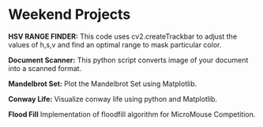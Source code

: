 # Weekend Projects
**HSV RANGE FINDER:**
This code uses cv2.createTrackbar to adjust the values of h,s,v and find an optimal range to mask  particular color.

**Document Scanner:**
This python script converts image of your document into a scanned format.

**Mandelbrot Set:**
Plot the Mandelbrot Set using Matplotlib.

**Conway Life:**
Visualize conway life using python and Matplotlib.

**Flood Fill**
Implementation of floodfill algorithm for MicroMouse Competition.
